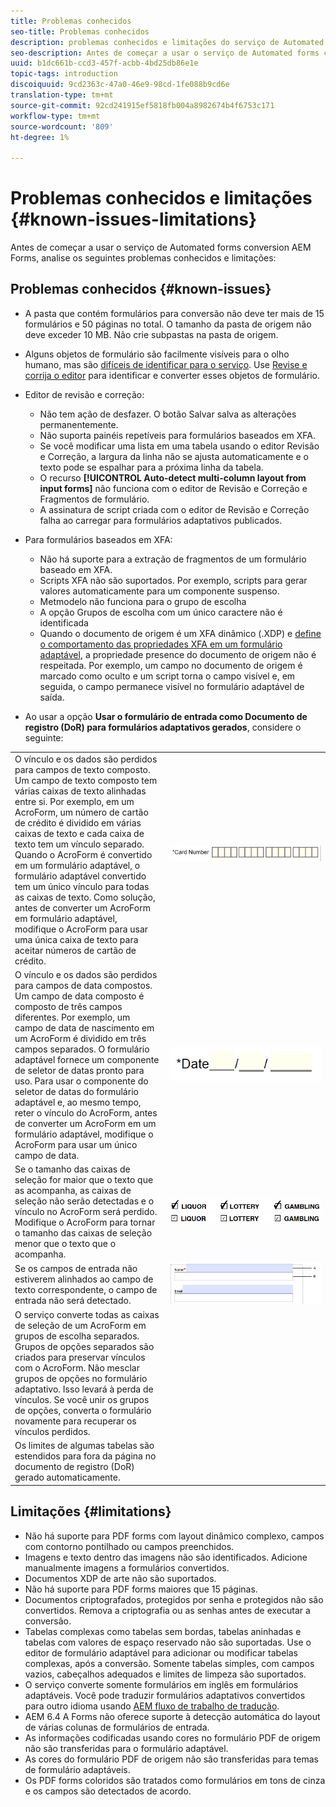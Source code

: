 ```yaml
---
title: Problemas conhecidos
seo-title: Problemas conhecidos
description: problemas conhecidos e limitações do serviço de Automated forms conversion
seo-description: Antes de começar a usar o serviço de Automated forms conversion AEM Forms, saiba mais sobre os problemas conhecidos e as limitações do serviço
uuid: b1dc661b-ccd3-457f-acbb-4bd25db86e1e
topic-tags: introduction
discoiquuid: 9cd2363c-47a0-46e9-98cd-1fe088b9cd6e
translation-type: tm+mt
source-git-commit: 92cd241915ef5818fb004a8982674b4f6753c171
workflow-type: tm+mt
source-wordcount: '809'
ht-degree: 1%

---
```


# Problemas conhecidos e limitações {#known-issues-limitations}

Antes de começar a usar o serviço de Automated forms conversion AEM Forms, analise os seguintes problemas conhecidos e limitações:

## Problemas conhecidos {#known-issues}

* A pasta que contém formulários para conversão não deve ter mais de 15 formulários e 50 páginas no total. O tamanho da pasta de origem não deve exceder 10 MB. Não crie subpastas na pasta de origem.
* Alguns objetos de formulário são facilmente visíveis para o olho humano, mas são [difíceis de identificar para o serviço](styles-and-pattern-considerations-and-best-practices.md). Use [Revise e corrija o editor](review-correct-ui-edited.md) para identificar e converter esses objetos de formulário.
* Editor de revisão e correção:

   * Não tem ação de desfazer. O botão Salvar salva as alterações permanentemente.
   * Não suporta painéis repetíveis para formulários baseados em XFA.
   * Se você modificar uma lista em uma tabela usando o editor Revisão e Correção, a largura da linha não se ajusta automaticamente e o texto pode se espalhar para a próxima linha da tabela.
   * O recurso **[!UICONTROL Auto-detect multi-column layout from input forms]** não funciona com o editor de Revisão e Correção e Fragmentos de formulário.
   * A assinatura de script criada com o editor de Revisão e Correção falha ao carregar para formulários adaptativos publicados.


* Para formulários baseados em XFA:
   * Não há suporte para a extração de fragmentos de um formulário baseado em XFA.
   * Scripts XFA não são suportados. Por exemplo, scripts para gerar valores automaticamente para um componente suspenso.
   * Metmodelo não funciona para o grupo de escolha
   * A opção Grupos de escolha com um único caractere não é identificada
   * Quando o documento de origem é um XFA dinâmico (.XDP) e [define o comportamento das propriedades XFA em um formulário adaptável](https://helpx.adobe.com/experience-manager/6-5/forms/using/xfa-api-supported-in-adaptive-form.html#supportedxfaelementsandtheirmappinginadaptiveformsbr), a propriedade presence do documento de origem não é respeitada. Por exemplo, um campo no documento de origem é marcado como oculto e um script torna o campo visível e, em seguida, o campo permanece visível no formulário adaptável de saída.

* Ao usar a opção **Usar o formulário de entrada como Documento de registro (DoR) para formulários adaptativos gerados**, considere o seguinte:

<table>
    <tr>
        <td>O vínculo e os dados são perdidos para campos de texto composto. Um campo de texto composto tem várias caixas de texto alinhadas entre si. Por exemplo, em um AcroForm, um número de cartão de crédito é dividido em várias caixas de texto e cada caixa de texto tem um vínculo separado. Quando o AcroForm é convertido em um formulário adaptável, o formulário adaptável convertido tem um único vínculo para todas as caixas de texto. Como solução, antes de converter um AcroForm em formulário adaptável, modifique o AcroForm para usar uma única caixa de texto para aceitar números de cartão de crédito.</td>
        <td><img  src="assets/creditCard_Composite.png"/>                                                            </td>
    </tr>
    <tr>
        <td>O vínculo e os dados são perdidos para campos de data compostos. Um campo de data composto é composto de três campos diferentes. Por exemplo, um campo de data de nascimento em um AcroForm é dividido em três campos separados. O formulário adaptável fornece um componente de seletor de datas pronto para uso. Para usar o componente do seletor de datas do formulário adaptável e, ao mesmo tempo, reter o vínculo do AcroForm, antes de converter um AcroForm em um formulário adaptável, modifique o AcroForm para usar um único campo de data.</td>
        <td><img  src="assets/CompositeDateField.png"/></td>
    </tr>
    <tr>
        <td>Se o tamanho das caixas de seleção for maior que o texto que as acompanha, as caixas de seleção não serão detectadas e o vínculo no AcroForm será perdido. Modifique o AcroForm para tornar o tamanho das caixas de seleção menor que o texto que o acompanha.</td>
        <td><img  src="assets/large-text-box.png"/><br/><img  src="assets/small-text-box.png"/></td>
    </tr>
    <tr>
        <td>Se os campos de entrada não estiverem alinhados ao campo de texto correspondente, o campo de entrada não será detectado.  </td>
        <td><img  src="assets/non-alingned-fields.png"/></td>
    </tr>
    <tr >
        <td>O serviço converte todas as caixas de seleção de um AcroForm em grupos de escolha separados. Grupos de opções separados são criados para preservar vínculos com o AcroForm. Não mesclar grupos de opções no formulário adaptativo. Isso levará à perda de vínculos. Se você unir os grupos de opções, converta o formulário novamente para recuperar os vínculos perdidos. </td>
        <td></td>
    </tr>
    <tr >
        <td>Os limites de algumas tabelas são estendidos para fora da página no documento de registro (DoR) gerado automaticamente. </td>
        <td></td>
    </tr>
</table>

## Limitações           {#limitations}

* Não há suporte para PDF forms com layout dinâmico complexo, campos com contorno pontilhado ou campos preenchidos.
* Imagens e texto dentro das imagens não são identificados. Adicione manualmente imagens a formulários convertidos.
* Documentos XDP de arte não são suportados.
* Não há suporte para PDF forms maiores que 15 páginas.
* Documentos criptografados, protegidos por senha e protegidos não são convertidos. Remova a criptografia ou as senhas antes de executar a conversão.
* Tabelas complexas como tabelas sem bordas, tabelas aninhadas e tabelas com valores de espaço reservado não são suportadas. Use o editor de formulário adaptável para adicionar ou modificar tabelas complexas, após a conversão. Somente tabelas simples, com campos vazios, cabeçalhos adequados e limites de limpeza são suportados.
* O serviço converte somente formulários em inglês em formulários adaptáveis. Você pode traduzir formulários adaptativos convertidos para outro idioma usando [AEM fluxo de trabalho de tradução](https://helpx.adobe.com/br/experience-manager/6-5/forms/using/using-aem-translation-workflow-to-localize-adaptive-forms.html).
* AEM 6.4 A Forms não oferece suporte à detecção automática do layout de várias colunas de formulários de entrada.
* As informações codificadas usando cores no formulário PDF de origem não são transferidas para o formulário adaptável.
* As cores do formulário PDF de origem não são transferidas para temas de formulário adaptáveis.
* Os PDF forms coloridos são tratados como formulários em tons de cinza e os campos são detectados de acordo.

